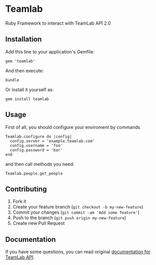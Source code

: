 # Teamlab

Ruby Framework to interact with TeamLab API 2.0

## Installation

Add this line to your application's Gemfile:

    gem 'teamlab'

And then execute:

    bundle

Or install it yourself as:

    gem install teamlab

## Usage

First of all, you should configure your enviroment by commands

    Teamlab.configure do |config|
      config.server = 'example.teamlab.com'
      config.username = 'foo'
      config.password = 'bar'
    end

and then call methods you need:

    Teamlab.people.get_people


## Contributing

1. Fork it
2. Create your feature branch (`git checkout -b my-new-feature`)
3. Commit your changes (`git commit -am 'Add some feature'`)
4. Push to the branch (`git push origin my-new-feature`)
5. Create new Pull Request


## Documentation

If you have some questions, you can read original <a href="http://api.teamlab.com/2.0/"> documentation for TeamLab API</a>.